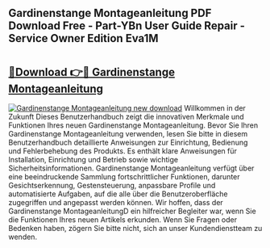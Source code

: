 ## Gardinenstange Montageanleitung PDF Download Free - Part-YBn User Guide Repair - Service Owner Edition Eva1M

# <h2><a href="http://df6czgs.blite.top/?on=Gardinenstange+Montageanleitung">🔗Download 👉🔴 Gardinenstange Montageanleitung</a></h2>

[![Gardinenstange Montageanleitung new download](https://i.imgur.com/lujVjoI.png)](http://df6czgs.blite.top/?on=Gardinenstange+Montageanleitung)
Willkommen in der Zukunft Dieses Benutzerhandbuch zeigt die innovativen Merkmale und Funktionen Ihres neuen Gardinenstange Montageanleitung. Bevor Sie Ihren Gardinenstange Montageanleitung verwenden, lesen Sie bitte in diesem Benutzerhandbuch detaillierte Anweisungen zur Einrichtung, Bedienung und Fehlerbehebung des Produkts. Es enthält klare Anweisungen für Installation, Einrichtung und Betrieb sowie wichtige Sicherheitsinformationen. Gardinenstange Montageanleitung verfügt über eine beeindruckende Sammlung fortschrittlicher Funktionen, darunter Gesichtserkennung, Gestensteuerung, anpassbare Profile und automatisierte Aufgaben, auf die alle über die Benutzeroberfläche zugegriffen und angepasst werden können. Wir hoffen, dass der Gardinenstange MontageanleitungD ein hilfreicher Begleiter war, wenn Sie die Funktionen Ihres neuen Artikels erkunden. Wenn Sie Fragen oder Bedenken haben, zögern Sie bitte nicht, sich an unser Kundendienstteam zu wenden.
